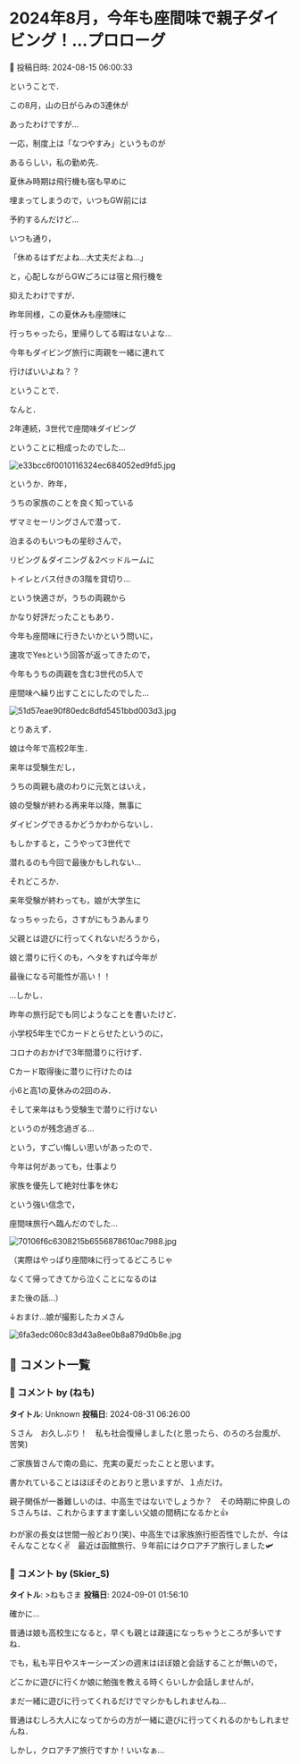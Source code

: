 # 2024年8月，今年も座間味で親子ダイビング！…プロローグ

📅 投稿日時: 2024-08-15 06:00:33

ということで．


この8月，山の日がらみの3連休が


あったわけですが…





一応，制度上は「なつやすみ」というものが


あるらしい，私の勤め先．


夏休み時期は飛行機も宿も早めに


埋まってしまうので，いつもGW前には


予約するんだけど…





いつも通り，


「休めるはずだよね…大丈夫だよね…」


と，心配しながらGWごろには宿と飛行機を


抑えたわけですが．





昨年同様，この夏休みも座間味に


行っちゃったら，里帰りしてる暇はないよな…


今年もダイビング旅行に両親を一緒に連れて


行けばいいよね？？





ということで．


なんと．


2年連続，3世代で座間味ダイビング


ということに相成ったのでした…







![e33bcc6f0010116324ec684052ed9fd5.jpg](images/e33bcc6f0010116324ec684052ed9fd5.jpg)







というか．昨年，


うちの家族のことを良く知っている


ザマミセーリングさんで潜って．


泊まるのもいつもの星砂さんで，


リビング＆ダイニング＆2ベッドルームに


トイレとバス付きの3階を貸切り…


という快適さが，うちの両親から


かなり好評だったこともあり．





今年も座間味に行きたいかという問いに，


速攻でYesという回答が返ってきたので，


今年もうちの両親を含む3世代の5人で


座間味へ繰り出すことにしたのでした…







![51d57eae90f80edc8dfd5451bbd003d3.jpg](images/51d57eae90f80edc8dfd5451bbd003d3.jpg)







とりあえず．


娘は今年で高校2年生．


来年は受験生だし，


うちの両親も歳のわりに元気とはいえ，


娘の受験が終わる再来年以降，無事に


ダイビングできるかどうかわからないし．


もしかすると，こうやって3世代で


潜れるのも今回で最後かもしれない…





それどころか．


来年受験が終わっても，娘が大学生に


なっちゃったら，さすがにもうあんまり


父親とは遊びに行ってくれないだろうから，


娘と潜りに行くのも，ヘタをすれば今年が


最後になる可能性が高い！！





…しかし．


昨年の旅行記でも同じようなことを書いたけど．


小学校5年生でCカードとらせたというのに，


コロナのおかげで3年間潜りに行けず．


Cカード取得後に潜りに行けたのは


小6と高1の夏休みの2回のみ．


そして来年はもう受験生で潜りに行けない


というのが残念過ぎる…





という，すごい悔しい思いがあったので．


今年は何があっても，仕事より


家族を優先して絶対仕事を休む


という強い信念で，


座間味旅行へ臨んだのでした…







![70106f6c6308215b6556878610ac7988.jpg](images/70106f6c6308215b6556878610ac7988.jpg)







（実際はやっぱり座間味に行ってるどころじゃ


なくて帰ってきてから泣くことになるのは


また後の話…）





↓おまけ…娘が撮影したカメさん




![6fa3edc060c83d43a8ee0b8a879d0b8e.jpg](images/6fa3edc060c83d43a8ee0b8a879d0b8e.jpg)

## 💬 コメント一覧

### 💬 コメント by (ねも)
**タイトル**: Unknown
**投稿日**: 2024-08-31 06:26:00

Ｓさん　お久しぶり！　私も社会復帰しました(と思ったら、のろのろ台風が、苦笑)

ご家族皆さんで南の島に、充実の夏だったことと思います。

書かれていることはほぼそのとおりと思いますが、１点だけ。

親子関係が一番難しいのは、中高生ではないでしょうか？　その時期に仲良しのＳさんちは、これからますます楽しい父娘の間柄になるかと👍



わが家の長女は世間一般どおり(笑)、中高生では家族旅行拒否性でしたが、今はそんなことなく✌️　最近は函館旅行、９年前にはクロアチア旅行しました🛩

### 💬 コメント by (Skier_S)
**タイトル**: >ねもさま
**投稿日**: 2024-09-01 01:56:10

確かに…

普通は娘も高校生になると，早くも親とは疎遠になっちゃうところが多いですね．

でも，私も平日やスキーシーズンの週末はほぼ娘と会話することが無いので，

どこかに遊びに行くか娘に勉強を教える時くらいしか会話しませんが，

まだ一緒に遊びに行ってくれるだけでマシかもしれませんね…

普通はむしろ大人になってからの方が一緒に遊びに行ってくれるのかもしれませんね．

しかし，クロアチア旅行ですか！いいなぁ…


